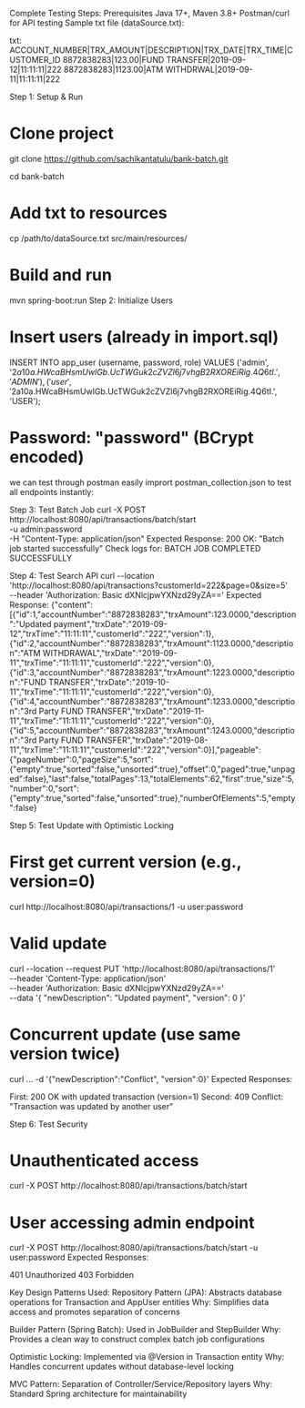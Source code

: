 Complete Testing Steps:
Prerequisites
Java 17+, Maven 3.8+
Postman/curl for API testing
Sample txt file (dataSource.txt):

txt:
ACCOUNT_NUMBER|TRX_AMOUNT|DESCRIPTION|TRX_DATE|TRX_TIME|CUSTOMER_ID
8872838283|123.00|FUND TRANSFER|2019-09-12|11:11:11|222
8872838283|1123.00|ATM WITHDRWAL|2019-09-11|11:11:11|222

Step 1: Setup & Run
# Clone project
git clone https://github.com/sachikantatulu/bank-batch.git

cd bank-batch

# Add txt to resources
cp /path/to/dataSource.txt src/main/resources/

# Build and run
mvn spring-boot:run
Step 2: Initialize Users
# Insert users (already in import.sql)
INSERT INTO app_user (username, password, role) VALUES
  ('admin', '$2a$10$a.HWcaBHsmUwlGb.UcTWGuk2cZVZl6j7vhgB2RXOREiRig.4Q6tI.', 'ADMIN'),
  ('user', '$2a$10$a.HWcaBHsmUwlGb.UcTWGuk2cZVZl6j7vhgB2RXOREiRig.4Q6tI.', 'USER');
# Password: "password" (BCrypt encoded)
we can test through postman easily imprort postman_collection.json to test all endpoints instantly:

Step 3: Test Batch Job
curl -X POST http://localhost:8080/api/transactions/batch/start \
  -u admin:password \
  -H "Content-Type: application/json"
Expected Response:
200 OK: "Batch job started successfully"
Check logs for: BATCH JOB COMPLETED SUCCESSFULLY

Step 4: Test Search API
curl --location 'http://localhost:8080/api/transactions?customerId=222&page=0&size=5' \
--header 'Authorization: Basic dXNlcjpwYXNzd29yZA=='
Expected Response:
{"content":[{"id":1,"accountNumber":"8872838283","trxAmount":123.0000,"description":"Updated payment","trxDate":"2019-09-12","trxTime":"11:11:11","customerId":"222","version":1},{"id":2,"accountNumber":"8872838283","trxAmount":1123.0000,"description":"ATM WITHDRAWAL","trxDate":"2019-09-11","trxTime":"11:11:11","customerId":"222","version":0},{"id":3,"accountNumber":"8872838283","trxAmount":1223.0000,"description":"FUND TRANSFER","trxDate":"2019-10-11","trxTime":"11:11:11","customerId":"222","version":0},{"id":4,"accountNumber":"8872838283","trxAmount":1233.0000,"description":"3rd Party FUND TRANSFER","trxDate":"2019-11-11","trxTime":"11:11:11","customerId":"222","version":0},{"id":5,"accountNumber":"8872838283","trxAmount":1243.0000,"description":"3rd Party FUND TRANSFER","trxDate":"2019-08-11","trxTime":"11:11:11","customerId":"222","version":0}],"pageable":{"pageNumber":0,"pageSize":5,"sort":{"empty":true,"sorted":false,"unsorted":true},"offset":0,"paged":true,"unpaged":false},"last":false,"totalPages":13,"totalElements":62,"first":true,"size":5,"number":0,"sort":{"empty":true,"sorted":false,"unsorted":true},"numberOfElements":5,"empty":false}

Step 5: Test Update with Optimistic Locking
# First get current version (e.g., version=0)
curl http://localhost:8080/api/transactions/1 -u user:password

# Valid update
curl --location --request PUT 'http://localhost:8080/api/transactions/1' \
--header 'Content-Type: application/json' \
--header 'Authorization: Basic dXNlcjpwYXNzd29yZA==' \
--data '{
  "newDescription": "Updated payment",
  "version": 0
}'

# Concurrent update (use same version twice)
curl ... -d '{"newDescription":"Conflict", "version":0}'
Expected Responses:

First: 200 OK with updated transaction (version=1)
Second: 409 Conflict: "Transaction was updated by another user"

Step 6: Test Security

# Unauthenticated access
curl -X POST http://localhost:8080/api/transactions/batch/start

# User accessing admin endpoint
curl -X POST http://localhost:8080/api/transactions/batch/start -u user:password
Expected Responses:

401 Unauthorized
403 Forbidden

Key Design Patterns Used:
Repository Pattern (JPA):
Abstracts database operations for Transaction and AppUser entities
Why: Simplifies data access and promotes separation of concerns

Builder Pattern (Spring Batch):
Used in JobBuilder and StepBuilder
Why: Provides a clean way to construct complex batch job configurations

Optimistic Locking:
Implemented via @Version in Transaction entity
Why: Handles concurrent updates without database-level locking

MVC Pattern:
Separation of Controller/Service/Repository layers
Why: Standard Spring architecture for maintainability 
